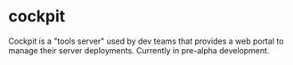 # cockpit
Cockpit is a "tools server" used by dev teams that provides a web portal to manage their server deployments.  Currently in pre-alpha development.
